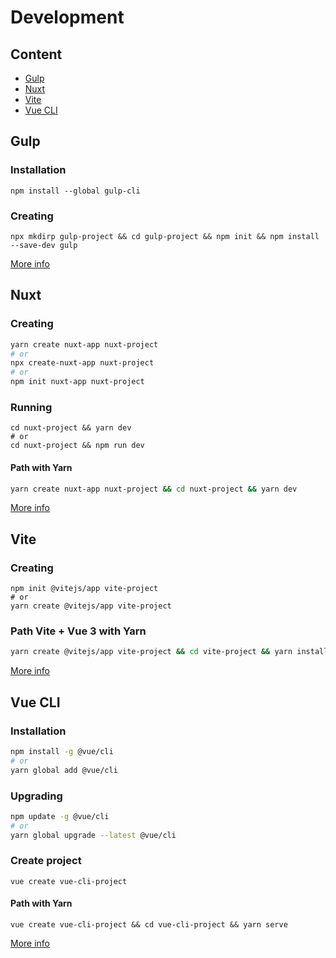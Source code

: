 # Development

## Content

- [Gulp](#gulp)
- [Nuxt](#nuxt)
- [Vite](#vite)
- [Vue CLI](#vue-cli)

## Gulp

### Installation

```shell
npm install --global gulp-cli
```

### Creating

```shell
npx mkdirp gulp-project && cd gulp-project && npm init && npm install --save-dev gulp
```

[More info][gulp]

## Nuxt

### Creating

```bash
yarn create nuxt-app nuxt-project
# or
npx create-nuxt-app nuxt-project
# or
npm init nuxt-app nuxt-project
```

### Running

```shell
cd nuxt-project && yarn dev
# or
cd nuxt-project && npm run dev
```

#### Path with Yarn

```bash
yarn create nuxt-app nuxt-project && cd nuxt-project && yarn dev
```

[More info][nuxt]

## Vite

### Creating

```shell
npm init @vitejs/app vite-project
# or
yarn create @vitejs/app vite-project
```

### Path Vite + Vue 3 with Yarn

```bash
yarn create @vitejs/app vite-project && cd vite-project && yarn install && yarn dev
```

[More info][vite]

## Vue CLI

### Installation

```bash
npm install -g @vue/cli
# or
yarn global add @vue/cli
```

### Upgrading

```bash
npm update -g @vue/cli
# or
yarn global upgrade --latest @vue/cli
```

### Create project

```shell
vue create vue-cli-project
```

#### Path with Yarn

```shell
vue create vue-cli-project && cd vue-cli-project && yarn serve
```

[More info][vue-cli]

[gulp]: https://gulpjs.com/docs/en/getting-started/quick-start
[nuxt]: https://ru.nuxtjs.org/docs/2.x/get-started/installation
[vite]: https://vitejs.dev/guide/#scaffolding-your-first-vite-project
[vue-cli]: https://cli.vuejs.org/guide/installation.html
